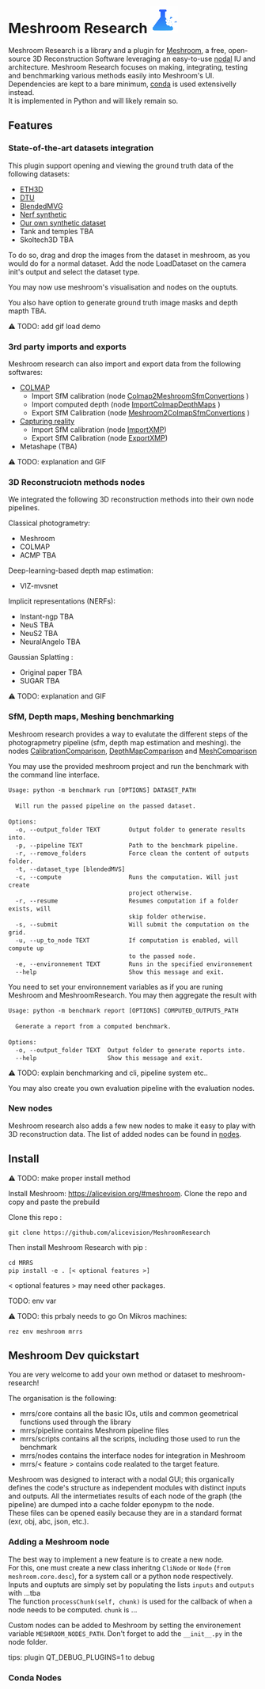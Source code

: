 # Meshroom Research ![](./assets/logo-inline.png)

Meshroom Research is a library and a plugin for [Meshroom](https://alicevision.org/#meshroom), a free, open-source 3D Reconstruction Software leveraging an easy-to-use [nodal](https://en.wikipedia.org/wiki/Node_graph_architecture) IU and architecture.
Meshroom Research focuses on making, integrating, testing and benchmarking various methods easily into Meshroom's UI.
Dependencies are kept to a bare minimum, [conda](https://conda.io/projects/conda/en/latest/user-guide/install/index.html) is used extensivelly instead.  
It is implemented in Python and will likely remain so.

## Features 

### State-of-the-art datasets integration

This plugin support opening and viewing the ground truth data of the following datasets:

- [ETH3D](https://www.eth3d.net/overview)
- [DTU](https://roboimagedata.compute.dtu.dk/?page_id=36)
- [BlendedMVG](https://github.com/YoYo000/BlendedMVS)
- [Nerf synthetic](https://www.matthewtancik.com/nerf)
- [Our own synthetic dataset](https://github.com/alicevision/MeshroomResearch/tree/main/alab_dataset)
- Tank and temples TBA
- Skoltech3D TBA


To do so, drag and drop the images from the dataset in meshroom, as you would do for a normal dataset. 
Add the node LoadDataset on the camera init's output and select the dataset type.

You may now use meshroom's visualisation and nodes on the ouptuts. 

You also have option to generate ground truth image masks and depth mapth TBA.

:warning: TODO: add gif load demo

### 3rd party imports and exports

Meshroom research can also import and export data from the following softwares:

- [COLMAP](https://colmap.github.io/)
  - Import SfM calibration (node [Colmap2MeshroomSfmConvertions](https://github.com/alicevision/MeshroomResearch/blob/main/mrrs/nodes/colmap/Colmap2MeshroomSfmConvertions.py) )
  - Import computed depth (node [ImportColmapDepthMaps](https://github.com/alicevision/MeshroomResearch/blob/main/mrrs/nodes/colmap/ImportColmapDepthMaps.py) )
  - Export SfM Calibration (node [Meshroom2ColmapSfmConvertions](https://github.com/alicevision/MeshroomResearch/blob/main/mrrs/nodes/colmap/Meshroom2ColmapSfmConvertions.py) )
- [Capturing reality](https://www.capturingreality.com/)
  - Import SfM calibration (node [ImportXMP](https://github.com/alicevision/MeshroomResearch/blob/main/mrrs/nodes/reality_capture/ImportXMP.py))
  - Export SfM Calibration (node [ExportXMP](https://github.com/alicevision/MeshroomResearch/blob/main/mrrs/nodes/reality_capture/ExportXMP.py))
- Metashape (TBA)

:warning: TODO:  explanation and GIF

### 3D Reconstruciotn methods nodes

We integrated the following 3D reconstruction methods into their own node pipelines.

Classical photogrametry:
  - Meshroom
  - COLMAP
  - ACMP TBA

Deep-learning-based depth map estimation:
  - VIZ-mvsnet

Implicit representations (NERFs):
  - Instant-ngp TBA
  - NeuS TBA
  - NeuS2 TBA
  - NeuralAngelo TBA

Gaussian Splatting :
  - Original paper TBA
  - SUGAR TBA

:warning: TODO:  explanation and GIF

### SfM, Depth maps, Meshing benchmarking

Meshroom research provides a way to evalutate the different steps of the photograpmetry pipeline (sfm, depth map estimation and meshing).
the nodes [CalibrationComparison](https://github.com/alicevision/MeshroomResearch/blob/main/mrrs/nodes/benchmark/CalibrationComparison.py), [DepthMapComparison](https://github.com/alicevision/MeshroomResearch/blob/main/mrrs/nodes/benchmark/DepthMapComparison.py) and [MeshComparison](https://github.com/alicevision/MeshroomResearch/blob/main/mrrs/nodes/benchmark/MeshComparisonBaptise.py)

You may use the provided meshroom project and run the benchmark with the command line interface.

```
Usage: python -m benchmark run [OPTIONS] DATASET_PATH

  Will run the passed pipeline on the passed dataset.

Options:
  -o, --output_folder TEXT        Output folder to generate results into.
  -p, --pipeline TEXT             Path to the benchmark pipeline.
  -r, --remove_folders            Force clean the content of outputs folder.
  -t, --dataset_type [blendedMVS]
  -c, --compute                   Runs the computation. Will just create
                                  project otherwise.
  -r, --resume                    Resumes computation if a folder exists, will
                                  skip folder otherwise.
  -s, --submit                    Will submit the computation on the grid.
  -u, --up_to_node TEXT           If computation is enabled, will compute up
                                  to the passed node.
  -e, --environnement TEXT        Runs in the specified environnement
  --help                          Show this message and exit.
```
You need to set your environnement variables as if you are runing Meshroom and MeshroomResearch.
You may then aggregate the result with
```
Usage: python -m benchmark report [OPTIONS] COMPUTED_OUTPUTS_PATH

  Generate a report from a computed benchmark.

Options:
  -o, --output_folder TEXT  Output folder to generate reports into.
  --help                    Show this message and exit.
```

:warning: TODO: explain benchmarking and cli, pipeline system etc..

You may also create you own evaluation pipeline with the evaluation nodes.

### New nodes

Meshroom research also adds a few new nodes to make it easy to play with 3D reconstruction data.
The list of added nodes can be found in [nodes](mrrs/nodes/README.md).

## Install

:warning: TODO: make proper install method

Install Meshroom: https://alicevision.org/#meshroom.
Clone the repo and copy and paste the prebuild 

Clone this repo :
```
git clone https://github.com/alicevision/MeshroomResearch
```
Then install Meshroom Research with pip :
```
cd MRRS
pip install -e . [< optional features >]
```
< optional features > may need other packages.

TODO: env var

:warning: TODO: this prbaly needs to go
On Mikros machines:
```
rez env meshroom mrrs
```

## Meshroom Dev quickstart

You are very welcome to add your own method or dataset to meshroom-research!

The organisation is the following:
- mrrs/core contains all the basic IOs, utils and common geometrical functions used through the library
- mrrs/pipeline contains Meshrom pipeline files
- mrrs/scripts contains all the scripts, including those used to run the benchmark
- mrrs/nodes contains the interface nodes for integration in Meshroom
- mrrs/< feature > contains code realated to the target feature.
  
Meshroom was designed to interact with a nodal GUI; this organically defines the code's structure as independent modules with distinct inputs and outputs. All the intermetiates results of each node of the graph (the pipeline) are dumped into a cache folder eponypm to the node.\
These files can be opened easily because they are in a standard format (exr, obj, abc, json, etc.).

### Adding a Meshroom node

The best way to implement a new feature is to create a new node.\
For this, one must create a new class inheritng `CliNode` or `Node` (`from meshroom.core.desc`), for a system call or a python node respectively.\
Inputs and ouptuts are simply set by populating the lists `inputs` and `outputs` with ...tba \
The function `processChunk(self, chunk)` is used for the callback of when a node needs to be computed.
`chunk` is ...

Custom nodes can be added to Meshroom by setting the environement variable `MESHROOM_NODES_PATH`.
Don't forget to add the `__init__.py` in the node folder.


tips:
plugin QT_DEBUG_PLUGINS=1 to debug

### Conda Nodes





